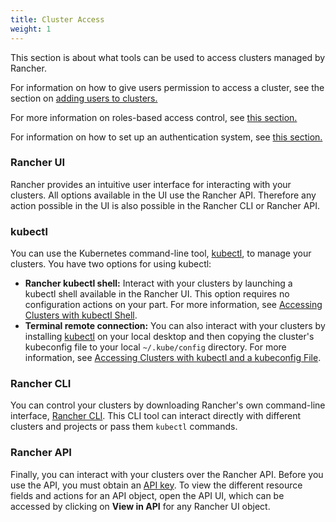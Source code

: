 ```yaml
---
title: Cluster Access
weight: 1
---
```


This section is about what tools can be used to access clusters managed by Rancher.

For information on how to give users permission to access a cluster, see the section on [adding users to clusters.]({{<baseurl>}}/rancher/v2.x/en/cluster-admin/cluster-access/cluster-members/)

For more information on roles-based access control, see [this section.]({{<baseurl>}}/rancher/v2.x/en/admin-settings/rbac/)

For information on how to set up an authentication system, see [this section.]({{<baseurl>}}/rancher/v2.x/en/admin-settings/authentication/)


### Rancher UI

Rancher provides an intuitive user interface for interacting with your clusters. All options available in the UI use the Rancher API. Therefore any action possible in the UI is also possible in the Rancher CLI or Rancher API.

### kubectl

You can use the Kubernetes command-line tool, [kubectl](https://kubernetes.io/docs/reference/kubectl/overview/), to manage   your clusters. You have two options for using kubectl:

- **Rancher kubectl shell:** Interact with your clusters by launching a kubectl shell available in the Rancher UI. This option requires no configuration actions on your part. For more information, see [Accessing Clusters with kubectl Shell]({{<baseurl>}}/rancher/v2.x/en/k8s-in-rancher/kubectl/).
- **Terminal remote connection:** You can also interact with your clusters by installing [kubectl](https://kubernetes.io/docs/tasks/tools/install-kubectl/) on your local desktop and then copying the cluster's kubeconfig file to your local `~/.kube/config` directory. For more information, see [Accessing Clusters with kubectl and a kubeconfig File]({{<baseurl>}}/rancher/v2.x/en/k8s-in-rancher/kubectl/#accessing-clusters-with-kubectl-and-a-kubeconfig-file).

### Rancher CLI

You can control your clusters by downloading Rancher's own command-line interface, [Rancher CLI]({{<baseurl>}}/rancher/v2.x/en/cli/). This CLI tool can interact directly with different clusters and projects or pass them `kubectl` commands.

### Rancher API

Finally, you can interact with your clusters over the Rancher API. Before you use the API, you must obtain an [API key]({{<baseurl>}}/rancher/v2.x/en/user-settings/api-keys/). To view the different resource fields and actions for an API object, open the API UI, which can be accessed by clicking on **View in API** for any Rancher UI object.